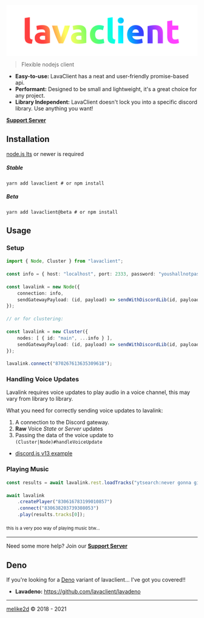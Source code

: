 <img src="assets/banner.png" align="center">

> Flexible nodejs client
 
- **Easy-to-use:** LavaClient has a neat and user-friendly promise-based api.
- **Performant:** Designed to be small and lightweight, it's a great choice for any project. 
- **Library Independent:** LavaClient doesn't lock you into a specific discord library. Use anything you want!

[**Support Server**](https://discord.gg/CH9ubGPMV6)

## Installation

[node.js lts](https://nodejs.org) or newer is required

##### Stable

```
yarn add lavaclient # or npm install
```

##### Beta

```
yarn add lavaclient@beta # or npm install
```

## Usage

### Setup

```ts
import { Node, Cluster } from "lavaclient";

const info = { host: "localhost", port: 2333, password: "youshallnotpass" }

const lavalink = new Node({
    connection: info,
    sendGatewayPayload: (id, payload) => sendWithDiscordLib(id, payload)
});

// or for clustering:

const lavalink = new Cluster({
    nodes: [ { id: "main", ...info } ],
    sendGatewayPayload: (id, payload) => sendWithDiscordLib(id, payload)
});

lavalink.connect("870267613635309618");
```

### Handling Voice Updates

Lavalink requires voice updates to play audio in a voice channel, this may vary from library to library.

What you need for correctly sending voice updates to lavalink:

1. A connection to the Discord gateway.
2. **Raw** Voice *State* or *Server* updates
3. Passing the data of the voice update to `(Cluster|Node)#handleVoiceUpdate`

[comment]: <> (TODO: add link to djs v13 example)
- [discord.js v13 example](#)

### Playing Music

```ts
const results = await lavalink.rest.loadTracks("ytsearch:never gonna give you up");

await lavalink
    .createPlayer("830616783199010857")
    .connect("830638203739308053")
    .play(results.tracks[0]);
```

<sub>this is a very poo way of playing music btw...<sub/>

---

Need some more help? Join our [**Support Server**](https://discord.gg/CH9ubGPMV6)

## Deno

If you're looking for a [Deno](https://deno.land) variant of lavaclient... I've got you covered!!

- **Lavadeno:** <https://github.com/lavaclient/lavadeno>

---

[melike2d](dimensional.fun) &copy; 2018 - 2021


